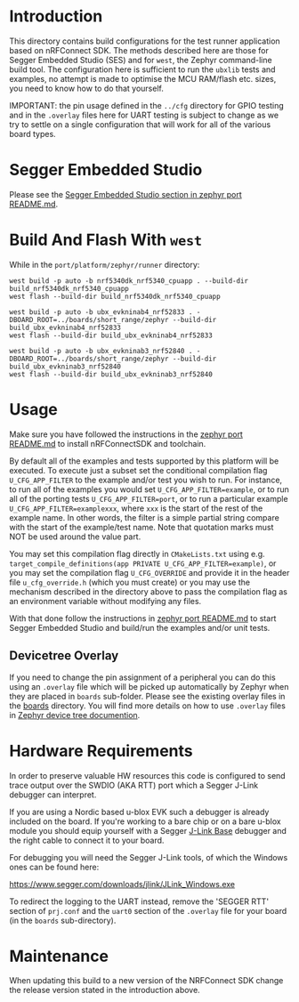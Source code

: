 # Introduction
This directory contains build configurations for the test runner application based on nRFConnect SDK.  The methods described here are those for Segger Embedded Studio (SES) and for `west`, the Zephyr command-line build tool.  The configuration here is sufficient to run the `ubxlib` tests and examples, no attempt is made to optimise the MCU RAM/flash etc. sizes, you need to know how to do that yourself.

IMPORTANT: the pin usage defined in the `../cfg` directory for GPIO testing and in the `.overlay` files here for UART testing is subject to change as we try to settle on a single configuration that will work for all of the various board types.

# Segger Embedded Studio
Please see the [Segger Embedded Studio section in zephyr port README.md](../README.md#Segger_Embedded_Studio).

# Build And Flash With `west`
While in the `port/platform/zephyr/runner` directory:

  ```
  west build -p auto -b nrf5340dk_nrf5340_cpuapp . --build-dir build_nrf5340dk_nrf5340_cpuapp
  west flash --build-dir build_nrf5340dk_nrf5340_cpuapp
  ```
  
  ```
  west build -p auto -b ubx_evkninab4_nrf52833 . -DBOARD_ROOT=../boards/short_range/zephyr --build-dir build_ubx_evkninab4_nrf52833
  west flash --build-dir build_ubx_evkninab4_nrf52833
  ```

  ```
  west build -p auto -b ubx_evkninab3_nrf52840 . -DBOARD_ROOT=../boards/short_range/zephyr --build-dir build_ubx_evkninab3_nrf52840
  west flash --build-dir build_ubx_evkninab3_nrf52840
  ```

# Usage
Make sure you have followed the instructions in the [zephyr port README.md](../README.md) to install nRFConnectSDK and toolchain.

By default all of the examples and tests supported by this platform will be executed.  To execute just a subset set the conditional compilation flag `U_CFG_APP_FILTER` to the example and/or test you wish to run.  For instance, to run all of the examples you would set `U_CFG_APP_FILTER=example`, or to run all of the porting tests `U_CFG_APP_FILTER=port`, or to run a particular example `U_CFG_APP_FILTER=examplexxx`, where `xxx` is the start of the rest of the example name.  In other words, the filter is a simple partial string compare with the start of the example/test name.  Note that quotation marks must NOT be used around the value part.

You may set this compilation flag directly in `CMakeLists.txt` using e.g. `target_compile_definitions(app PRIVATE U_CFG_APP_FILTER=example)`, or you may set the compilation flag `U_CFG_OVERRIDE` and provide it in the header file `u_cfg_override.h` (which you must create) or you may use the mechanism described in the directory above to pass the compilation flag as an environment variable without modifying any files.

With that done follow the instructions in [zephyr port README.md](../README.md) to start Segger Embedded Studio and build/run the examples and/or unit tests.

## Devicetree Overlay
If you need to change the pin assignment of a peripheral you can do this using an `.overlay` file which will be picked up automatically by Zephyr when they are placed in `boards` sub-folder.
Please see the existing overlay files in the [boards](boards) directory. You will find more details on how to use `.overlay` files in [Zephyr device tree documention](https://docs.zephyrproject.org/latest/guides/dts/howtos.html#set-devicetree-overlays).


# Hardware Requirements
In order to preserve valuable HW resources this code is configured to send trace output over the SWDIO (AKA RTT) port which a Segger J-Link debugger can interpret.

If you are using a Nordic based u-blox EVK such a debugger is already included on the board.  If you're working to a bare chip or on a bare u-blox module you should equip yourself with a Segger [J-Link Base](https://www.segger.com/products/debug-probes/j-link/models/j-link-base/) debugger and the right cable to connect it to your board.

For debugging you will need the Segger J-Link tools, of which the Windows ones can be found here:

https://www.segger.com/downloads/jlink/JLink_Windows.exe

To redirect the logging to the UART instead, remove the 'SEGGER RTT' section of `prj.conf` and the `uart0` section of the `.overlay` file for your board (in the `boards` sub-directory).

# Maintenance
When updating this build to a new version of the NRFConnect SDK change the release version stated in the introduction above.
